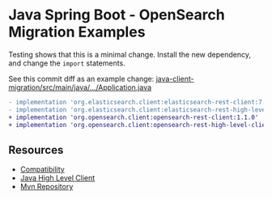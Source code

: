 # Java Spring Boot - OpenSearch Migration Examples

Testing shows that this is a minimal change. Install the new dependency, and change the `import` statements.

See this commit diff as an example change: [java-client-migration/src/main/java/.../Application.java](https://github.com/aiven/opensearch-migration-examples/commit/7453d659c06b234ae7f28f801a074e459c2f31c8)

```diff
- implementation 'org.elasticsearch.client:elasticsearch-rest-client:7.10.2'
- implementation 'org.elasticsearch.client:elasticsearch-rest-high-level-client:7.10.2'
+ implementation 'org.opensearch.client:opensearch-rest-client:1.1.0'
+ implementation 'org.opensearch.client:opensearch-rest-high-level-client:1.1.0'
```

## Resources

- [Compatibility](https://opensearch.org/docs/latest/clients/index/)
- [Java High Level Client](https://opensearch.org/docs/latest/clients/java-rest-high-level/)
- [Mvn Repository](https://mvnrepository.com/artifact/org.opensearch.client)
